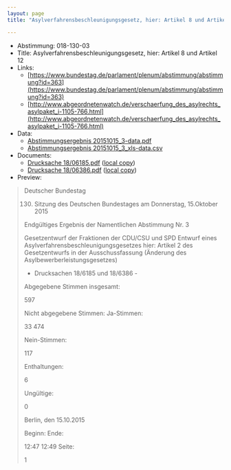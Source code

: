 ```yaml
---
layout: page
title: "Asylverfahrensbeschleunigungsgesetz, hier: Artikel 8 und Artikel 12"

---
```


* Abstimmung: 018-130-03
* Title: Asylverfahrensbeschleunigungsgesetz, hier: Artikel 8 und Artikel 12
* Links: 
    * [https://www.bundestag.de/parlament/plenum/abstimmung/abstimmung?id=363](https://www.bundestag.de/parlament/plenum/abstimmung/abstimmung?id=363)
    * [http://www.abgeordnetenwatch.de/verschaerfung_des_asylrechts_asylpaket_i-1105-766.html](http://www.abgeordnetenwatch.de/verschaerfung_des_asylrechts_asylpaket_i-1105-766.html)
* Data: 
    * [Abstimmungsergebnis 20151015_3-data.pdf](/abstimmungsliste/20151015_3-data.pdf)
    * [Abstimmungsergebnis 20151015_3_xls-data.csv](/abstimmungsliste/analyses/20151015_3_xls-data.csv)
* Documents: 
    * [Drucksache 18/06185.pdf](http://dip21.bundestag.de/dip21/btd/18/061/1806185.pdf) ([local copy](/abstimmungsdaten/018-130-03/1806185.pdf))
    * [Drucksache 18/06386.pdf](http://dip21.bundestag.de/dip21/btd/18/063/1806386.pdf) ([local copy](/abstimmungsdaten/018-130-03/1806386.pdf))
* Preview: 
> Deutscher Bundestag
> 
> 130. Sitzung des Deutschen Bundestages
> am Donnerstag, 15.Oktober 2015
> 
> Endgültiges Ergebnis der Namentlichen Abstimmung Nr. 3
> 
> Gesetzentwurf der Fraktionen der CDU/CSU und SPD
> Entwurf eines Asylverfahrensbeschleunigungsgesetzes
> hier: Artikel 2 des Gesetzentwurfs in der Ausschussfassung (Änderung des
> Asylbewerberleistungsgesetzes)
> - Drucksachen 18/6185 und 18/6386 -
> 
> Abgegebene Stimmen insgesamt:
> 
> 597
> 
> Nicht abgegebene Stimmen:
> Ja-Stimmen:
> 
> 33
> 474
> 
> Nein-Stimmen:
> 
> 117
> 
> Enthaltungen:
> 
> 6
> 
> Ungültige:
> 
> 0
> 
> Berlin, den 15.10.2015
> 
> Beginn:
> Ende:
> 
> 12:47
> 12:49
> Seite:
> 
> 1
> 
> 
